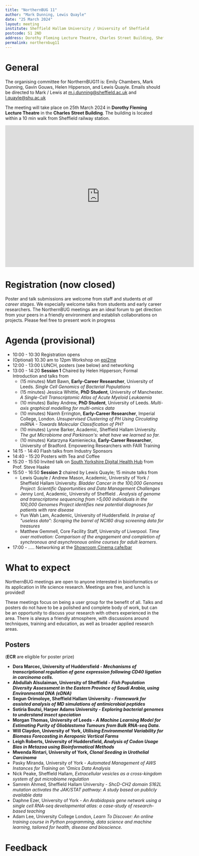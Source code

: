 ```yaml
---
title: "NorthernBUG 11"
author: "Mark Dunning, Lewis Quayle"
date: "25 March 2024"
layout: meeting
institute: Sheffield Hallam University / University of Sheffield
postcode: S1 2ND
address: Dorothy Fleming Lecture Theatre, Charles Street Building, Sheffield 
permalink: northernbug11
---
```


# General

The organising committee for NorthernBUG11 is: Emily Chambers, Mark Dunning, Gavin Gouws, Helen Hipperson, and Lewis Quayle. Emails should be directed to Mark / Lewis at m.j.dunning@sheffield.ac.uk and l.quayle@shu.ac.uk

The meeting will take place on 25th March 2024 in **Dorothy Fleming Lecture Theatre** in the **Charles Street Building**. The building is located within a 10 min walk from Sheffield railway station.

<iframe src="https://www.google.com/maps/embed?pb=!1m18!1m12!1m3!1d595.0163109181514!2d-1.4692076302419015!3d53.37788209828422!2m3!1f0!2f0!3f0!3m2!1i1024!2i768!4f13.1!3m3!1m2!1s0x48798283c3f86e7d%3A0x1bad4b3e58d1af66!2sCharles%20Street%20Building%2C%20Sheffield%20City%20Centre%2C%20Sheffield%20S1%202LQ!5e0!3m2!1sen!2suk!4v1698935300444!5m2!1sen!2suk" width="600" height="450" style="border:0;" allowfullscreen="" loading="lazy" referrerpolicy="no-referrer-when-downgrade"></iframe>

# Registration (now closed)

Poster and talk submissions are welcome from staff and students *at all career stages*. We especially welcome talks from students and early career researchers. The NorthernBUG meetings are an ideal forum to get direction from your peers in a friendly environment and establish collaborations on projects. Please feel free to present work in progress

# Agenda (provisional)

- 10:00 - 10:30 Registration opens
- (Optional) 10.30 am to 12pm Workshop on [epi2me](https://labs.epi2me.io/)
- 12:00 - 13:00 LUNCH, posters (see below) and networking
- 13:00 - 14:20 **Session 1** Chaired by Helen Hipperson; Formal Introduction and talks from 
  + (15 minutes) Matt Bawn, **Early-Career Researcher**, University of Leeds. *Single Cell Genomics of Bacterial Populations*
  + (15 minutes) Jessica Whittle, **PhD Student**, University of Manchester. *A Single-Cell Transcriptomic Atlas of Acute Myeloid Leukaemia*
  + (10 minutes) Bailey Andrew, **PhD Student**, University of Leeds. *Multi-axis graphical modelling for multi-omics data*
  + (10 minutes) Niamh Errington, **Early-Career Researcher**, Imperial College, London. *Unsupervised Clustering of PH Using Circulating miRNA - Towards Molecular Classification of PH?*
  + (10 minutes) Lynne Barker, Academic, Sheffield Hallam University. *The gut Microbiome and Parkinson's: what have we learned so far.*
  + (10 minutes) Katarzyna	Kamieniecka, **Early-Career Researcher**, University of Bradford. Empowering Researchers with FAIR Training
- 14:15 - 14:40 Flash talks from Industry Sponsors
- 14:40 - 15:20 Posters with Tea and Coffee
- 15:20 - 15:50 Invited talk on [South Yorkshire Digital Health Hub](https://www.sheffield.ac.uk/sydhh) from Prof. Steve Haake
- 15:50 - 16:50 **Session 2** chaired by Lewis Quayle; 15 minute talks from 
  + Lewis Quayle / Andrew Mason, Academic, University of York / Sheffield Hallam University. *Bladder Cancer in the 100,000 Genomes Project: Scientific Opportunities and Data Management Challenges*
  + Jenny Lord, Academic, University of Sheffield . *Analysis of genome and transcriptome sequencing from >5,000 individuals in the 100,000 Genomes Project identifies new potential diagnoses for patients with rare disease*
  + Yun Wah Lam, Academic, University of Huddersfield. *In praise of "useless data": Scraping the barrel of NCI60 drug screening data for treasures*
  + Matthew Gemmell, Core Facility Staff, University of Liverpool. *Time over motivation: Comparison of the engagement and completion of synchronous and asynchronous online courses for adult learners*.
- 17:00 - ..... Networking at the [Showroom Cinema cafe/bar](https://www.showroomworkstation.org.uk/food-drink/default.aspx)

# What to expect

NorthernBUG meetings are open to anyone interested in bioinformatics or its application in life science research. Meetings are free, and lunch is provided!

These meetings focus on being a user group for the benefit of all. Talks and posters do not have to be a polished and complete body of work, but can be an opportunity to discuss your research with others experienced in the area. There is always a friendly atmosphere, with discussions around techniques, training and education, as well as broader applied research areas. 

## Posters 

(**ECR** are eligible for poster prize)

- **Dora Marcec, University of Huddersfield - *Mechanisms of transcriptional regulation of gene expression following CD40 ligation in carcinoma cells.***
- **Abdullah Alsulaiman, University of Sheffield - *Fish Population Diversity Assessment in the Eastern Province of Saudi Arabia, using Environmental DNA (eDNA)***
- **Segun Orimoloye, Sheffield Hallam University - *Framework for assisted analysis of MD simulations of antimicrobial peptides***
- **Sotiria Boutsi, Harper Adams University - *Exploring bacterial genomes to understand insect speciation***
- **Morgan Thomas, University of Leeds - *A Machine Learning Model for Estimating Purity of Glioblastoma Tumours from Bulk RNA-seq Data.***
- **Will Claydon, University of York, *Utilising Environmental Variability for Biomass Forecasting in Aeroponic Vertical Farms***
- **Leigh Roberts, University of Huddersfield, *Analysis of Codon Usage Bias in Metazoa using Bioinformatical Methods***
- **Mwenda Rintari, University of York, *Clonal Seeding in Urothelial Carcinoma***
- Pasky Miranda, University of York - *Automated Management of AWS Instances for Training on 'Omics Data Analysis*
- Nick Peake, Sheffield Hallam, *Extracellular vesicles as a cross-kingdom system of gut microbiome regulation*
- Samrein Ahmed, Sheffield Hallam University - *ShcD-CH2 domain S162L mutation activates the JAK/STAT pathway: A study based on publicly available data*
- Daphne Ezer, University of York - *An Arabidopsis gene network using a single cell RNA-seq developmental atlas: a case-study of research-based teaching*
- Adam Lee, University College London, *Learn To Discover: An online training course in Python programming, data science and machine learning, tailored for health, disease and bioscience.*

# Feedback

 
